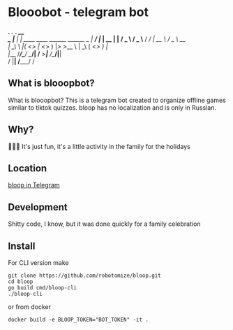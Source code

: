 # Blooobot - telegram bot
___.   .__                                 ___.           __   
\_ |__ |  |   ____   ____ ______  ______   \_ |__   _____/  |_
| __ \|  |  /  _ \ /  _ \\____ \/  ___/    | __ \ /  _ \   __\
| \_\ \  |_(  <_> |  <_> )  |_> >___ \     | \_\ (  <_> )  |  
|___  /____/\____/ \____/|   __/____  >____|___  /\____/|__|  
\/                   |__|       \/_____/   \/

## What is blooopbot?

What is blooopbot? This is a telegram bot created to organize offline games similar to tiktok quizzes. bloop has no localization and is only in Russian.

## Why?
🎄🎄🎄 It's just fun, it's a little activity in the family for the holidays

## Location
[bloop in Telegram](https://t.me/blooopbot)

## Development
Shitty code, I know, but it was done quickly for a family celebration

## Install
For CLI version make 
```
git clone https://github.com/robotomize/bloop.git
cd bloop
go build cmd/bloop-cli
./bloop-cli
```
or from docker
```
docker build -e BLOOP_TOKEN="BOT_TOKEN" -it . 
```